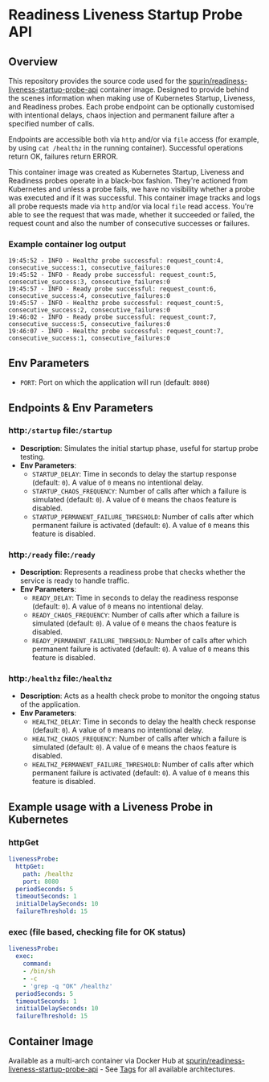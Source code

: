 # Readiness Liveness Startup Probe API

## Overview

This repository provides the source code used for the [spurin/readiness-liveness-startup-probe-api](https://hub.docker.com/r/spurin/readiness-liveness-startup-probe-api) container image. Designed to provide behind the scenes information when making use of Kubernetes Startup, Liveness, and Readiness probes. Each probe endpoint can be optionally customised with intentional delays, chaos injection and permanent failure after a specified number of calls.

Endpoints are accessible both via `http` and/or via `file` access (for example, by using `cat /healthz` in the running container). Successful operations return OK, failures return ERROR.

This container image was created as Kubernetes Startup, Liveness and Readiness probes operate in a black-box fashion. They're actioned from Kubernetes and unless a probe fails, we have no visibility whether a probe was executed and if it was successful. This container image tracks and logs all probe requests made via `http` and/or via local `file` read access. You're able to see the request that was made, whether it succeeded or failed, the request count and also the number of consecutive successes or failures.

### Example container log output

```
19:45:52 - INFO - Healthz probe successful: request_count:4, consecutive_success:1, consecutive_failures:0
19:45:52 - INFO - Ready probe successful: request_count:5, consecutive_success:3, consecutive_failures:0
19:45:57 - INFO - Ready probe successful: request_count:6, consecutive_success:4, consecutive_failures:0
19:45:57 - INFO - Healthz probe successful: request_count:5, consecutive_success:2, consecutive_failures:0
19:46:02 - INFO - Ready probe successful: request_count:7, consecutive_success:5, consecutive_failures:0
19:46:07 - INFO - Healthz probe successful: request_count:7, consecutive_success:1, consecutive_failures:0
```

## Env Parameters

- `PORT`: Port on which the application will run (default: `8080`)

## Endpoints & Env Parameters

### http:`/startup` file:`/startup`

- **Description**: Simulates the initial startup phase, useful for startup probe testing.
- **Env Parameters**:
  - `STARTUP_DELAY`: Time in seconds to delay the startup response (default: `0`). A value of `0` means no intentional delay.
  - `STARTUP_CHAOS_FREQUENCY`: Number of calls after which a failure is simulated (default: `0`). A value of `0` means the chaos feature is disabled.
  - `STARTUP_PERMANENT_FAILURE_THRESHOLD`: Number of calls after which permanent failure is activated (default: `0`). A value of `0` means this feature is disabled.

### http:`/ready` file:`/ready`

- **Description**: Represents a readiness probe that checks whether the service is ready to handle traffic.
- **Env Parameters**:
  - `READY_DELAY`: Time in seconds to delay the readiness response (default: `0`). A value of `0` means no intentional delay.
  - `READY_CHAOS_FREQUENCY`: Number of calls after which a failure is simulated (default: `0`). A value of `0` means the chaos feature is disabled.
  - `READY_PERMANENT_FAILURE_THRESHOLD`: Number of calls after which permanent failure is activated (default: `0`). A value of `0` means this feature is disabled.

### http:`/healthz` file:`/healthz`

- **Description**: Acts as a health check probe to monitor the ongoing status of the application.
- **Env Parameters**:
  - `HEALTHZ_DELAY`: Time in seconds to delay the health check response (default: `0`). A value of `0` means no intentional delay.
  - `HEALTHZ_CHAOS_FREQUENCY`: Number of calls after which a failure is simulated (default: `0`). A value of `0` means the chaos feature is disabled.
  - `HEALTHZ_PERMANENT_FAILURE_THRESHOLD`: Number of calls after which permanent failure is activated (default: `0`). A value of `0` means this feature is disabled.

## Example usage with a Liveness Probe in Kubernetes

### httpGet

```yaml
livenessProbe:
  httpGet:
    path: /healthz
    port: 8080
  periodSeconds: 5
  timeoutSeconds: 1
  initialDelaySeconds: 10
  failureThreshold: 15
```

### exec (file based, checking file for OK status)

```yaml
livenessProbe:
  exec:
    command:
    - /bin/sh
    - -c
    - 'grep -q "OK" /healthz'
  periodSeconds: 5
  timeoutSeconds: 1
  initialDelaySeconds: 10
  failureThreshold: 15
```

## Container Image

Available as a multi-arch container via Docker Hub at [spurin/readiness-liveness-startup-probe-api](https://hub.docker.com/r/spurin/readiness-liveness-startup-probe-api) - See [Tags](https://hub.docker.com/r/spurin/readiness-liveness-startup-probe-api/tags) for all available architectures.

